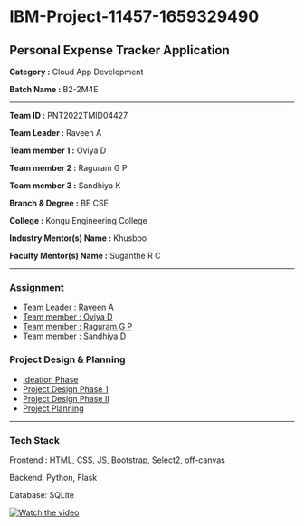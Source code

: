 # IBM-Project-11457-1659329490
## Personal Expense Tracker Application

**Category :** Cloud App Development

**Batch Name :** B2-2M4E

---

**Team ID :** PNT2022TMID04427

**Team Leader :** Raveen A

**Team member 1 :** Oviya D

**Team member 2 :** Raguram G P

**Team member 3 :** Sandhiya K

**Branch & Degree	:** BE CSE	

**College	:**	 Kongu Engineering College

**Industry Mentor(s) Name :** Khusboo

**Faculty Mentor(s) Name :** Suganthe R C

---
### Assignment  

 - [Team Leader : Raveen A](https://github.com/IBM-EPBL/IBM-Project-11457-1659329490/tree/main/Assignments/Team%20Lead)
 - [Team member : Oviya D](https://github.com/IBM-EPBL/IBM-Project-11457-1659329490/tree/main/Assignments/Team%20Member%201)
 - [Team member : Raguram G P](https://github.com/IBM-EPBL/IBM-Project-11457-1659329490/tree/main/Assignments/Team%20Member%202)
 - [Team member : Sandhiya D](https://github.com/IBM-EPBL/IBM-Project-11457-1659329490/tree/main/Assignments/Team%20Member%203)
### Project Design & Planning
- [Ideation Phase](https://github.com/IBM-EPBL/IBM-Project-11457-1659329490/tree/main/Project%20Design%20%26%20Planning/IdeationPhase)
- [Project Design Phase 1](https://github.com/IBM-EPBL/IBM-Project-11457-1659329490/tree/main/Project%20Design%20%26%20Planning/Project%20Design%20Phase%20I)
- [Project Design Phase II](https://github.com/IBM-EPBL/IBM-Project-11457-1659329490/tree/main/Project%20Design%20%26%20Planning/Project%20Design%20Phase%20II)
- [Project Planning](https://github.com/IBM-EPBL/IBM-Project-11457-1659329490/tree/main/Project%20Design%20%26%20Planning/Project%20Planning)
---
### Tech Stack
Frontend : HTML, CSS, JS, Bootstrap, Select2, off-canvas

Backend: Python, Flask

Database: SQLite



[![Watch the video](https://www.healthepro.com/wp-content/uploads/2019/11/WatchADemo.png)](https://drive.google.com/file/d/1ThVPRwudjEde8LvMIEHoZxkynG_PoaAr/view?usp=sharing)
